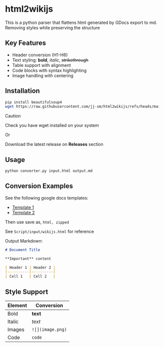 # html2wikijs
This is a python parser that flattens html generated by GDocs export to md. Removing styles while preserving the structure

## Key Features

- Header conversion (H1-H6)
- Text styling: **bold**, *italic*, ~~strikethrough~~
- Table support with alignment
- Code blocks with syntax highlighting
- Image handling with centering

## Installation
```bash
pip install beautifulsoup4
wget https://raw.githubusercontent.com/jj-sm/html2wikijs/refs/heads/main/Script/main.py
```

>[!CAUTION]
>Check you have wget installed on your system

Or

Download the latest release on **Releases** section

## Usage
```bash
python converter.py input.html output.md
```

## Conversion Examples

See the following google docs templates:
- [Template 1](https://docs.google.com/document/d/e/2PACX-1vS2QxqCVPNH5SRhD8XAynTwU4hGpTIgy3fQMddTgegCqRTB62PuQWU1rzoSJoSnDRQyj_OxZwbpUona/pub)
- [Template 2](https://docs.google.com/document/d/1dDA53Y2ITyU2iVquS2o4Hn9g0Yf3ZLI5_p1eCMYL_k8/edit?usp=sharing)

Then use save as, `html, zipped`

See `Script/input/wikijs.html` for reference

Output Markdown:
```markdown
# Document Title

**Important** content

| Header 1 | Header 2 |
|----------|----------|
| Cell 1   | Cell 2   |
```

## Style Support

| Element         | Conversion              |
|----------------|-------------------------|
| Bold           | **text**                |
| Italic         | *text*                  |
| Images         | `![](image.png)`        |
| Code           | ```code```              |
